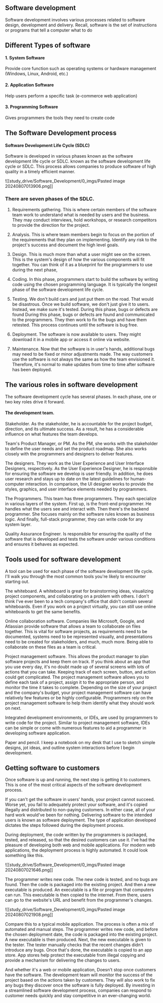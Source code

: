 ## Software development

Software development involves various processes related to software design, development and delivery. Recall, software is the set of instructions or programs that tell a computer what to do
## Different Types of software
#### 1. System Software 

Provide core function such as operating systems or hardware management (Windows, Linux, Android, etc.)
#### 2. Application Software

Help users perform a specific task (e-commerce web application)
#### 3. Programming Software

Gives programmers the tools they need to create code
## The Software Development process 

#### Software Development Life Cycle (SDLC) 

Software is developed in various phases known as the software development life cycle or SDLC. known as the software development life cycle or SDLC. This process allows companies to produce software of high quality in a timely efficient manner.

![[study_drive/Software_Development/0_imgs/Pasted image 20240807013906.png]]
### There are seven phases of the SDLC.
  
1. Requirements gathering. This is where certain members of the software team work to understand what is needed by users and the business. They may conduct interviews, hold workshops, or research competitors to provide the direction for the project. 

2. Analysis. This is where team members begin to focus on the portion of the requirements that they plan on implementing. Identify any risk to the project's success and document the high level goals. 

3. Design. This is much more than what a user might see on the screen. This is the system's design of how the various components will fit together. You can think of it as a blueprint for the programmers to use during the next phase,

4. Coding. In this phase, programmers start to build the software by writing code using the chosen programming language. It is typically the longest phase of the software development life cycle. 

5. Testing. We don't build cars and just put them on the road. That would be disastrous. Once we build software, we don't just give it to users. Instead, we make sure it's tested. During this phase, bugs or defects are found During this phase, bugs or defects are found and communicated to the programmers. They then work to fix the bugs and have them retested. This process continues until the software is bug free. 

6. Deployment. The software is now available to users. They might download it in a mobile app or access it online via website.

7. Maintenance. Now that the software is in user's hands, additional bugs may need to be fixed or minor adjustments made. The way customers use the software is not always the same as how the team envisioned it. Therefore, it's normal to make updates from time to time after software has been deployed.

## The various roles in software development

The software development cycle has several phases. In each phase, one or two key roles drive it forward. 
#### The development team.

Stakeholder. As the stakeholder, he is accountable for the project budget, direction, and its ultimate success. As a result, he has a considerable influence on what features the team develops.

Team's Product Manager, or PM. As the PM, she works with the stakeholder to define the user needs and set the product roadmap. She also works closely with the programmers and designers to deliver features.

The designers. They work as the User Experience and User Interface Designers, respectively. As the User Experience Designer, he is responsible for ensuring the software we develop is user friendly. In addition, he does user research and stays up to date on the latest guidelines for human-computer interaction. In comparison, the UI designer works to provide the styles, graphics, and user interface elements needed by programmers.

The Programmers. This team has three programmers. They each specialize in various layers of the system. First up, is the front-end programmer. He handles what the users see and interact with. Then there's the backend programmer. She focuses mainly on the software rules known as business logic. And finally, full-stack programmer, they can write code for any system layer. 

Quality Assurance Engineer. Is responsible for ensuring the quality of the software that is developed and tests the software under various conditions and ensures it behaves as expected.

## Tools used for software development

A tool can be used for each phase of the software development life cycle. I'll walk you through the most common tools you're likely to encounter starting out. 

The whiteboard. A whiteboard is great for brainstorming ideas, visualizing project components, and collaborating on a problem with others. I don't think I've ever been to a tech company's office that didn't contain several whiteboards. Even if you work on a project virtually, you can still use online whiteboards to get the same benefits. 

Online collaboration software. Companies like Microsoft, Google, and Atlassian provide software that allows a team to collaborate on files together. This is vital for software projects, as requirements need to be documented, systems need to be represented visually, and presentations need to be created for stakeholders, and much, much more. Being able to collaborate on these files as a team is critical. 

Project management software. This allows the product manager to plan software projects and keep them on track. If you think about an app that you use every day, it's no doubt made up of several screens with lots of actions that you can take. Keeping track of each screen, button, and action could get complicated. The project management software allows you to define each task of a project, assign it to the appropriate person, and monitor the time it takes to complete. Depending on the size of your project and the company's budget, your project management software can have relatively few features or be highly configurable. Programmers rely on the project management software to help them identify what they should work on next. 

Integrated development environments, or IDEs, are used by programmers to write code for the project. Similar to project management software, IDEs can be simple or come with numerous features to aid a programmer in developing software application. 

Paper and pencil. I keep a notebook on my desk that I use to sketch simple designs, jot ideas, and outline system interactions before I begin development.

## Getting software to customers

Once software is up and running, the next step is getting it to customers. This is one of the most critical aspects of the software development process. 

If you can't get the software in users' hands, your project cannot succeed. Worse yet, you fail to adequately protect your software, and it's copied illegally and distributed to non-paying customers. In either case, all of your hard work would've been for nothing. Delivering software to the intended users is known as software deployment. The type of application developed dictates the steps followed during the deployment process. 

During deployment, the code written by the programmers is packaged, tested, and released, so that the desired customers can use it. I've had the pleasure of developing both web and mobile applications. For modern web applications, the deployment process is highly automated. It could look something like this. 

![[study_drive/Software_Development/0_imgs/Pasted image 20240807021646.png]]

The programmer writes new code. The new code is tested, and no bugs are found. Then the code is packaged into the existing project. And then a new executable is produced. An executable is a file or program that computers can run. This executable is then copied to the internet. From there, users can go to the website's URL and benefit from the programmer's changes. 

![[study_drive/Software_Development/0_imgs/Pasted image 20240807021908.png]]

Compare this to a typical mobile application. The process is often a mix of automated and manual steps. The programmer writes new code, and before the chosen deployment date, the code is packaged into the existing project. A new executable is then produced. Next, the new executable is given to the tester. The tester manually checks that the recent changes didn't introduce any bugs. Once that's done, the executable is copied to an app store. App stores help protect the executable from illegal copying and provide a mechanism for delivering the changes to users. 

And whether it's a web or mobile application, Doesn't stop once customers have the software. The development team will monitor the success of the project based on the actions taken by customers. They will also work to fix any bugs they discover once the software is fully deployed. By investing in a streamlined software development process, companies can respond to customer needs quickly and stay competitive in an ever-changing world.